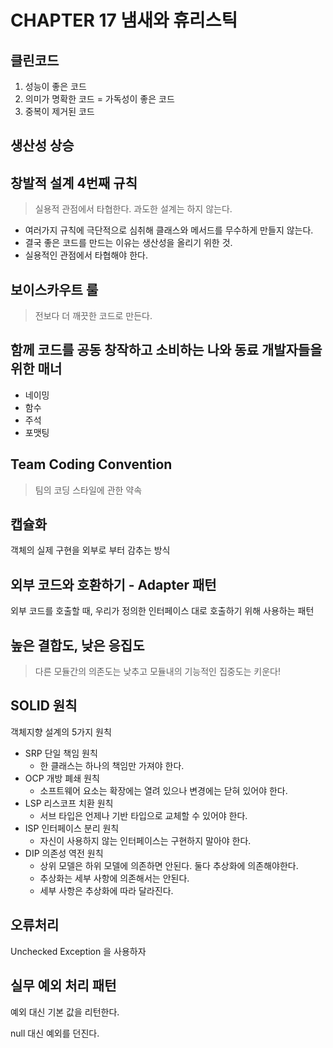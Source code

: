# CHAPTER 17 냄새와 휴리스틱

## 클린코드

1. 성능이 좋은 코드
2. 의미가 명확한 코드 = 가독성이 좋은 코드
3. 중복이 제거된 코드

## 생산성 상승

## 창발적 설계 4번째 규칙

> 실용적 관점에서 타협한다. 과도한 설계는 하지 않는다.
>
- 여러가지 규칙에 극단적으로 심취해 클래스와 메서드를 무수하게 만들지 않는다.
- 결국 좋은 코드를 만드는 이유는 생산성을 올리기 위한 것.
- 실용적인 관점에서 타협해야 한다.

## 보이스카우트 룰

> 전보다 더 깨끗한 코드로 만든다.
>

## 함께 코드를 공동 창작하고 소비하는 나와 동료 개발자들을 위한 매너

- 네이밍
- 함수
- 주석
- 포맷팅

## Team Coding Convention

> 팀의 코딩 스타일에 관한 약속
>

## 캡슐화

객체의 실제 구현을 외부로 부터 감추는 방식

## 외부 코드와 호환하기 - Adapter 패턴

외부 코드를 호출할 때, 우리가 정의한 인터페이스 대로 호출하기 위해 사용하는 패턴

## 높은 결합도, 낮은 응집도

> 다른 모듈간의 의존도는 낮추고 모듈내의 기능적인 집중도는 키운다!
>

## SOLID 원칙

객체지향 설계의 5가지 원칙

- SRP 단일 책임 원칙
    - 한 클래스는 하나의 책임만 가져야 한다.
- OCP 개방 폐쇄 원칙
    - 소프트웨어 요소는 확장에는 열려 있으나 변경에는 닫혀 있어야 한다.
- LSP 리스코프 치환 원칙
    - 서브 타입은 언제나 기반 타입으로 교체할 수 있어야 한다.
- ISP 인터페이스 분리 원칙
    - 자신이 사용하지 않는 인터페이스는 구현하지 말아야 한다.
- DIP 의존성 역전 원칙
    - 상위 모델은 하위 모델에 의존하면 안된다. 둘다 추상화에 의존해야한다.
    - 추상화는 세부 사항에 의존해서는 안된다.
    - 세부 사항은 추상화에 따라 달라진다.

## 오류처리

Unchecked Exception 을 사용하자

## 실무 예외 처리 패턴

예외 대신 기본 값을 리턴한다.

null 대신 예외를 던진다.